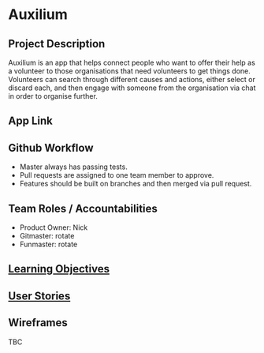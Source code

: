 # Auxilium

Project Description
-------------------
Auxilium is an app that helps connect people who want to offer their help as a volunteer to those organisations that need volunteers to get things done. Volunteers can search through different causes and actions, either select or discard each, and then engage with someone from the organisation via chat in order to organise further. 

App Link
---------


Github Workflow
---------------
* Master always has passing tests.
* Pull requests are assigned to one team member to approve. 
* Features should be built on branches and then merged via pull request.

Team Roles / Accountabilities
-----------------------------

* Product Owner: Nick
* Gitmaster: rotate
* Funmaster: rotate

[Learning Objectives](learningObjectives.md)
---------------------

[User Stories](userStories.md)
------------  
 
Wireframes
------------
TBC
